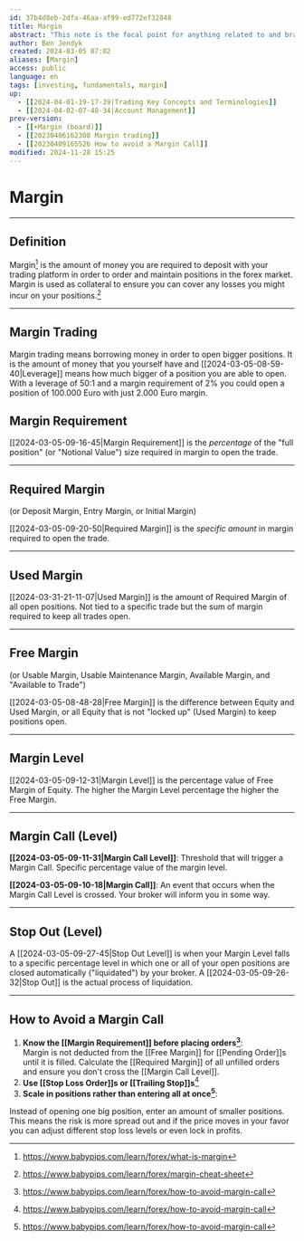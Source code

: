 ```yaml
---
id: 37b4d8eb-2dfa-46aa-af99-ed772ef32848
title: Margin
abstract: "This note is the focal point for anything related to and branching from one of the most important things to understand when trading: Margin. It means borrowing money to open bigger positions."
author: Ben Jendyk
created: 2024-03-05 07:02
aliases: [Margin]
access: public
language: en
tags: [investing, fundamentals, margin]
up:
  - [[2024-04-01-19-17-39|Trading Key Concepts and Terminologies]]
  - [[2024-04-02-07-48-34|Account Management]]
prev-version:
  - [[+Margin (board)]]
  - [[20230406162308 Margin trading]]
  - [[20230409165526 How to avoid a Margin Call]]
modified: 2024-11-28 15:25
---
```


# Margin

--- 

## Definition

Margin[^1] is the amount of money you are required to deposit with your trading platform in order to order and maintain positions in the forex market. Margin is used as collateral to ensure you can cover any losses you might incur on your positions.[^2]

--- 

## Margin Trading

Margin trading means borrowing money in order to open bigger positions. It is the amount of money that you yourself have and [[2024-03-05-08-59-40|Leverage]] means how much bigger of a position you are able to open. With a leverage of 50:1 and a margin requirement of 2% you could open a position of 100.000 Euro with just 2.000 Euro margin.

## Margin Requirement

[[2024-03-05-09-16-45|Margin Requirement]] is the *percentage* of the "full position" (or "Notional Value") size required in margin to open the trade.

--- 

## Required Margin

(or Deposit Margin, Entry Margin, or Initial Margin)

[[2024-03-05-09-20-50|Required Margin]] is the *specific amount* in margin required to open the trade.

--- 

## Used Margin

[[2024-03-31-21-11-07|Used Margin]] is the amount of Required Margin of all open positions. Not tied to a specific trade but the sum of margin required to keep all trades open. 

--- 

## Free Margin

(or Usable Margin, Usable Maintenance Margin, Available Margin, and "Available to Trade")

[[2024-03-05-08-48-28|Free Margin]] is the difference between Equity and Used Margin, or all Equity that is not "locked up" (Used Margin) to keep positions open. 

--- 

## Margin Level

[[2024-03-05-09-12-31|Margin Level]] is the percentage value of Free Margin of Equity. The higher the Margin Level percentage the higher the Free Margin.

--- 

## Margin Call (Level)

**[[2024-03-05-09-11-31|Margin Call Level]]**: Threshold that will trigger a Margin Call. Specific percentage value of the margin level.

**[[2024-03-05-09-10-18|Margin Call]]**: An event that occurs when the Margin Call Level is crossed. Your broker will inform you in some way.

--- 

## Stop Out (Level)

A [[2024-03-05-09-27-45|Stop Out Level]] is when your Margin Level falls to a specific percentage level in which one or all of your open positions are closed automatically ("liquidated") by your broker. A [[2024-03-05-09-26-32|Stop Out]] is the actual process of liquidation.

--- 

## How to Avoid a Margin Call

1. **Know the [[Margin Requirement]] before placing orders[^3]**:  
Margin is not deducted from the [[Free Margin]] for [[Pending Order]]s until it is filled. Calculate the [[Required Margin]] of all unfilled orders and ensure you don't cross the [[Margin Call Level]].   
2. **Use [[Stop Loss Order]]s or [[Trailing Stop]]s**[^3]
3. **Scale in positions rather than entering all at once[^3]**:  

Instead of opening one big position, enter an amount of smaller positions. This means the risk is more spread out and if the price moves in your favor you can adjust different stop loss levels or even lock in profits.

[^1]: <https://www.babypips.com/learn/forex/what-is-margin>
[^2]: <https://www.babypips.com/learn/forex/margin-cheat-sheet>
[^3]: <https://www.babypips.com/learn/forex/how-to-avoid-margin-call>
